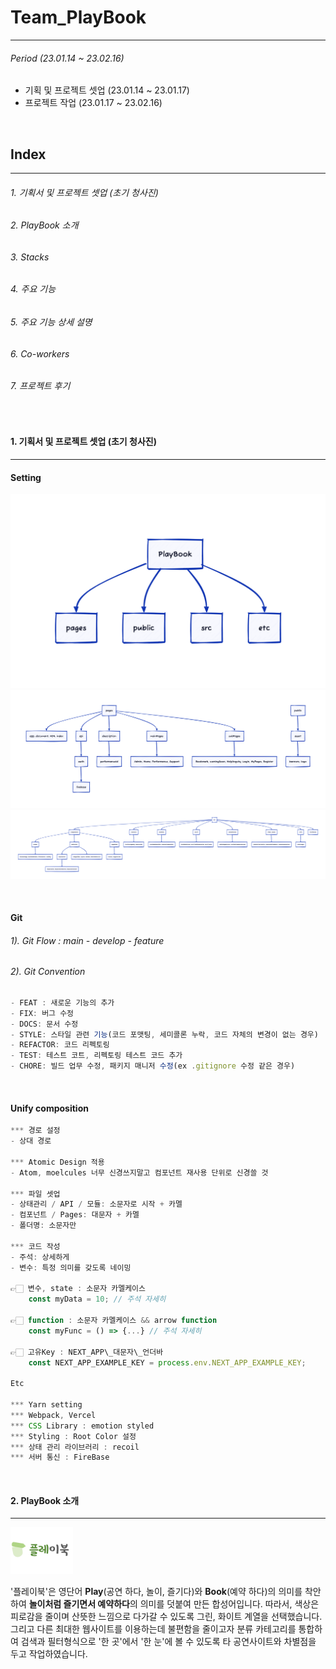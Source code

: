 # Team_PlayBook

---

###### Period (23.01.14 ~ 23.02.16)

- 기획 및 프로젝트 셋업 (23.01.14 ~ 23.01.17)
- 프로젝트 작업 (23.01.17 ~ 23.02.16)

<br>

## Index

---

###### 1. 기획서 및 프로젝트 셋업 (초기 청사진)

###### 2. PlayBook 소개

###### 3. Stacks

###### 4. 주요 기능

###### 5. 주요 기능 상세 설명

###### 6. Co-workers

###### 7. 프로젝트 후기

<br>

#### 1. 기획서 및 프로젝트 셋업 (초기 청사진)

---

#### Setting

![image_description](./public/asset/setup1.png)
![image_description](./public/asset/setup2.png)
![image_description](./public/asset/setup3.png)

<br>

#### Git

###### 1). Git Flow : main - develop - feature

###### 2). Git Convention

```js
- FEAT : 새로운 기능의 추가
- FIX: 버그 수정
- DOCS: 문서 수정
- STYLE: 스타일 관련 기능(코드 포맷팅, 세미콜론 누락, 코드 자체의 변경이 없는 경우)
- REFACTOR: 코드 리펙토링
- TEST: 테스트 코트, 리펙토링 테스트 코드 추가
- CHORE: 빌드 업무 수정, 패키지 매니저 수정(ex .gitignore 수정 같은 경우)
```

<br>

#### Unify composition

```jsx
*** 경로 설정
- 상대 경로

*** Atomic Design 적용
- Atom, moelcules 너무 신경쓰지말고 컴포넌트 재사용 단위로 신경쓸 것

*** 파일 셋업
- 상태관리 / API / 모듈: 소문자로 시작 + 카멜
- 컴포넌트 / Pages: 대문자 + 카멜
- 폴더명: 소문자만

*** 코드 작성
- 주석: 상세하게
- 변수: 특정 의미를 갖도록 네이밍

👉🏻 변수, state : 소문자 카멜케이스
    const myData = 10; // 주석 자세히

👉🏻 function : 소문자 카멜케이스 && arrow function
    const myFunc = () => {...} // 주석 자세히

👉🏻 고유Key : NEXT_APP\_대문자\_언더바
    const NEXT_APP_EXAMPLE_KEY = process.env.NEXT_APP_EXAMPLE_KEY;

Etc

*** Yarn setting
*** Webpack, Vercel
*** CSS Library : emotion styled
*** Styling : Root Color 설정
*** 상태 관리 라이브러리 : recoil
*** 서버 통신 : FireBase

```

<br>

#### 2. PlayBook 소개

---

<img src="./public/asset/playbook-logo.png" width="100">

<span>'플레이북'은 영단어 **Play**(공연 하다, 놀이, 즐기다)와 **Book**(예약 하다)의
의미를 착안하여 **놀이처럼 즐기면서 예약하다**의 의미를 덧붙여 만든 합성어입니다.
따라서, 색상은 피로감을 줄이며 산뜻한 느낌으로 다가갈 수 있도록 그린, 화이트 계열을 선택했습니다. 그리고 다른 최대한 웹사이트를 이용하는데 불편함을 줄이고자 분류 카테고리를 통합하여 검색과 필터형식으로 '한 곳'에서 '한 눈'에 볼 수 있도록 타 공연사이트와 차별점을 두고 작업하였습니다.
</span>
